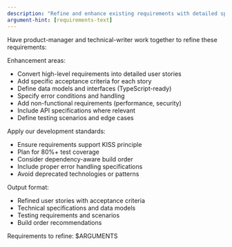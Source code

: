 ```yaml
---
description: "Refine and enhance existing requirements with detailed specifications"
argument-hint: [requirements-text]
---
```


Have product-manager and technical-writer work together to refine these requirements:

Enhancement areas:
- Convert high-level requirements into detailed user stories
- Add specific acceptance criteria for each story
- Define data models and interfaces (TypeScript-ready)
- Specify error conditions and handling
- Add non-functional requirements (performance, security)
- Include API specifications where relevant
- Define testing scenarios and edge cases

Apply our development standards:
- Ensure requirements support KISS principle
- Plan for 80%+ test coverage
- Consider dependency-aware build order
- Include proper error handling specifications
- Avoid deprecated technologies or patterns

Output format:
- Refined user stories with acceptance criteria
- Technical specifications and data models
- Testing requirements and scenarios
- Build order recommendations

Requirements to refine: $ARGUMENTS
